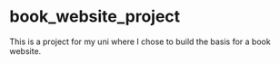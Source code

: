 # book_website_project
This is a project for my uni where I chose to build the basis for a book website.
